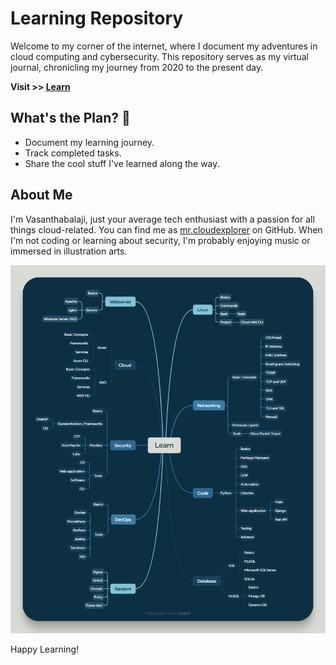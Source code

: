 # Learning Repository

Welcome to my corner of the internet, where I document my adventures in cloud computing and cybersecurity. This repository serves as my virtual journal, chronicling my journey from 2020 to the present day.

**Visit >> [Learn](learn.md)**

## What's the Plan? 🤔
- Document my learning journey.
- Track completed tasks.
- Share the cool stuff I've learned along the way.

## About Me
I'm Vasanthabalaji, just your average tech enthusiast with a passion for all things cloud-related. You can find me as [mr.cloudexplorer](https://github.com/Vasanthabalaji01) on GitHub. When I'm not coding or learning about security, I'm probably enjoying music or immersed in illustration arts.

![Learning](Learn.png)

Happy Learning!
